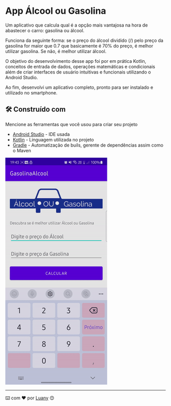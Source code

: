 # App Álcool ou Gasolina

Um aplicativo que calcula qual é a opção mais vantajosa na hora de abastecer o carro: gasolina ou álcool.

Funciona da seguinte forma: se o preço do álcool dividido (/) pelo preço da gasolina for maior que 0.7 que basicamente é 70% do preço, é melhor utilizar gasolina. Se não, é melhor utilizar álcool.

O objetivo do desenvolvimento desse app foi por em prática Kotlin, conceitos de entrada de dados, operações matemáticas e condicionais além de criar interfaces de usuário intuitivas e funcionais utilizando o Android Studio.

Ao fim, desenvolvi um aplicativo completo, pronto para ser instalado e utilizado no smartphone.


## 🛠️ Construído com

Mencione as ferramentas que você usou para criar seu projeto

* [Android Studio](https://developer.android.com/studio/) - IDE usada
* [Kotlin](https://kotlinlang.org/) - Linguagem utilizada no projeto
* [Gradle](https://gradle.org/) - Automatização de buils, gerente de dependências assim como o Maven


![Gasolina ou Álcool](https://github.com/luanyss/GasolinaAlcool/blob/master/ezgif.com-video-to-gif.gif)

---
⌨️ com ❤️ por [Luany](https://github.com/luanyss) 😊
